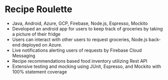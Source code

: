 # Recipe Roulette 

- Java, Android, Azure, GCP, Firebase, Node.js, Espresso, Mockito
- Developed an android app for users to keep track of groceries by taking a picture of their fridge
- Users can interact with other users to request groceries, Node.js back-end deployed on Azure.
- Live notifications alerting users of requests by Firebase Cloud Messaging
- Recipe recommendations based food inventory utilizing Rest API
- Extensive testing and mocking using JUnit, Espresso, and Mockito with 100% statement coverage
